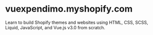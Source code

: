 # vuexpendimo.myshopify.com
Learn to build Shopify themes and websites using HTML, CSS, SCSS, Liquid, JavaScript, and Vue.js v3.0 from scratch.
